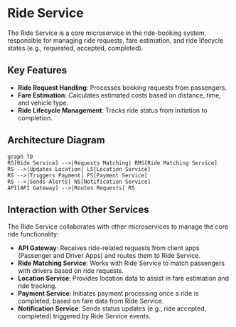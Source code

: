 # Ride Service

The Ride Service is a core microservice in the ride-booking system, responsible for managing ride requests, fare estimation, and ride lifecycle states (e.g., requested, accepted, completed).

## Key Features
- **Ride Request Handling**: Processes booking requests from passengers.
- **Fare Estimation**: Calculates estimated costs based on distance, time, and vehicle type.
- **Ride Lifecycle Management**: Tracks ride status from initiation to completion.

## Architecture Diagram
```mermaid
graph TD
RS[Ride Service] -->|Requests Matching| RMS[Ride Matching Service]
RS -->|Updates Location| LS[Location Service]
RS -->|Triggers Payment| PS[Payment Service]
RS -->|Sends Alerts| NS[Notification Service]
API[API Gateway] -->|Routes Requests| RS
```

## Interaction with Other Services
The Ride Service collaborates with other microservices to manage the core ride functionality:
- **API Gateway**: Receives ride-related requests from client apps (Passenger and Driver Apps) and routes them to Ride Service.
- **Ride Matching Service**: Works with Ride Service to match passengers with drivers based on ride requests.
- **Location Service**: Provides location data to assist in fare estimation and ride tracking.
- **Payment Service**: Initiates payment processing once a ride is completed, based on fare data from Ride Service.
- **Notification Service**: Sends status updates (e.g., ride accepted, completed) triggered by Ride Service events.

